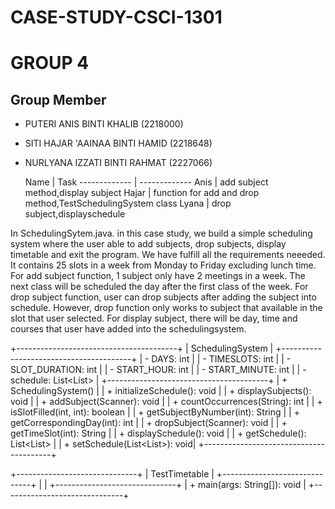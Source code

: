# CASE-STUDY-CSCI-1301
# GROUP 4

## Group Member
* PUTERI ANIS BINTI KHALIB (2218000)
* SITI HAJAR 'AAINAA BINTI HAMID (2218648)
* NURLYANA IZZATI BINTI RAHMAT (2227066)


    Name      |     Task
------------- | -------------
Anis          | add subject method,display subject
Hajar         | function for add and drop method,TestSchedulingSystem class
Lyana         | drop subject,displayschedule


In SchedulingSytem.java. in this case study, we build a simple scheduling system where the user able to add subjects, drop subjects, display timetable and exit the program. We have fulfill all the requirements neeeded. It contains 25 slots in a week from Monday to Friday excluding lunch time. For add subject function, 1 subject only have 2 meetings in a week. The next class will be scheduled the day after the first class of the week. For drop subject function, user can drop subjects after adding the subject into schedule. However, drop function only works to subject that available in the slot that user selected. For display subject, there will be day, time and courses that user have added into the schedulingsystem.


+----------------------------------------+
|   SchedulingSystem                     |
+----------------------------------------+
| - DAYS: int                            |
| - TIMESLOTS: int                       |
| - SLOT_DURATION: int                   |
| - START_HOUR: int                      |
| - START_MINUTE: int                    |
| - schedule: List<List<String>>         |
+----------------------------------------+
| + SchedulingSystem()                   |
| + initializeSchedule(): void           |
| + displaySubjects(): void              |
| + addSubject(Scanner): void            |
| + countOccurrences(String): int        |
| + isSlotFilled(int, int): boolean      |
| + getSubjectByNumber(int): String      |
| + getCorrespondingDay(int): int        |
| + dropSubject(Scanner): void           |
| + getTimeSlot(int): String             |
| + displaySchedule(): void              |
| + getSchedule(): List<List<String>>    |
| + setSchedule(List<List<String>>): void|
+----------------------------------------+

+------------------------------+
|   TestTimetable              |
+------------------------------+
|                              |
+------------------------------+
| + main(args: String[]): void |
+------------------------------+
